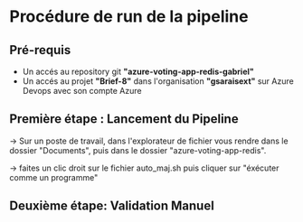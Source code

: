 # Procédure de run de la pipeline
## Pré-requis

- Un accés au repository git **"azure-voting-app-redis-gabriel"**
- Un accés au projet **"Brief-8"** dans l'organisation **"gsaraisext"** sur Azure Devops avec son compte Azure

## Première étape : Lancement du Pipeline

&rarr; Sur un poste de travail, dans l'explorateur de fichier vous rendre dans le dossier "Documents", puis dans le dossier "azure-voting-app-redis".

&rarr; faites un clic droit sur le fichier auto_maj.sh puis cliquer sur "éxécuter comme un programme"

## Deuxième étape: Validation Manuel
